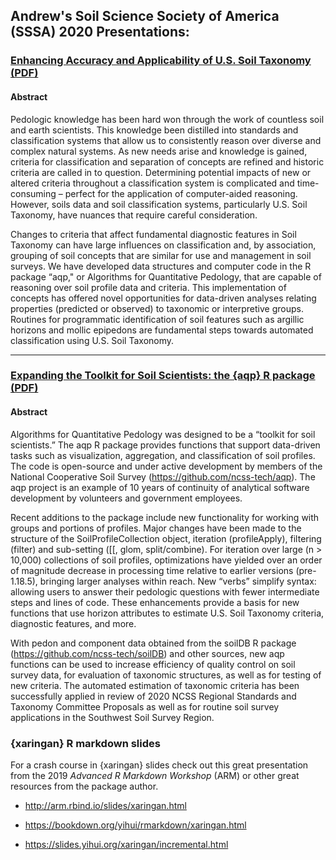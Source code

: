 ## Andrew's Soil Science Society of America (SSSA) 2020 Presentations:

### [Enhancing Accuracy and Applicability of U.S. Soil Taxonomy (PDF)](https://github.com/brownag/SSSA2020/raw/master/Enhancing%20Accuracy%20and%20Applicability%20of%20U.S.%20Soil%20Taxonomy/Enhancing-Accuracy-and-Applicability-of-U.S.-Soil-Taxonomy.pdf)

#### Abstract

Pedologic knowledge has been hard won through the work of countless soil and earth scientists. This knowledge been distilled into standards and classification systems that allow us to consistently reason over diverse and complex natural systems. As new needs arise and knowledge is gained, criteria for classification and separation of concepts are refined and historic criteria are called in to question. Determining potential impacts of new or altered criteria throughout a classification system is complicated and time-consuming – perfect for the application of computer-aided reasoning. However, soils data and soil classification systems, particularly U.S. Soil Taxonomy, have nuances that require careful consideration.

Changes to criteria that affect fundamental diagnostic features in Soil Taxonomy can have large influences on classification and, by association, grouping of soil concepts that are similar for use and management in soil surveys. We have developed data structures and computer code in the R package “aqp," or Algorithms for Quantitative Pedology, that are capable of reasoning over soil profile data and criteria. This implementation of concepts has offered novel opportunities for data-driven analyses relating properties (predicted or observed) to taxonomic or interpretive groups. Routines for programmatic identification of soil features such as argillic horizons and mollic epipedons are fundamental steps towards automated classification using U.S. Soil Taxonomy.

---

### [Expanding the Toolkit for Soil Scientists: the {aqp} R package (PDF)](https://github.com/brownag/SSSA2020/raw/master/Expanding%20the%20Toolkit%20for%20Soil%20Scientists/Expanding-the-Toolkit-for-Soil-Scientists.pdf)

#### Abstract

Algorithms for Quantitative Pedology was designed to be a “toolkit for soil scientists.” The aqp R package provides functions that support data-driven tasks such as visualization, aggregation, and classification of soil profiles. The code is open-source and under active development by members of the National Cooperative Soil Survey (https://github.com/ncss-tech/aqp). The aqp project is an example of 10 years of continuity of analytical software development by volunteers and government employees.

Recent additions to the package include new functionality for working with groups and portions of profiles. Major changes have been made to the structure of the SoilProfileCollection object, iteration (profileApply), filtering (filter) and sub-setting ([[, glom, split/combine). For iteration over large (n > 10,000) collections of soil profiles, optimizations have yielded over an order of magnitude decrease in processing time relative to earlier versions (pre-1.18.5), bringing larger analyses within reach. New “verbs” simplify syntax: allowing users to answer their pedologic questions with fewer intermediate steps and lines of code. These enhancements provide a basis for new functions that use horizon attributes to estimate U.S. Soil Taxonomy criteria, diagnostic features, and more.

With pedon and component data obtained from the soilDB R package (https://github.com/ncss-tech/soilDB) and other sources, new aqp functions can be used to increase efficiency of quality control on soil survey data, for evaluation of taxonomic structures, as well as for testing of new criteria. The automated estimation of taxonomic criteria has been successfully applied in review of 2020 NCSS Regional Standards and Taxonomy Committee Proposals as well as for routine soil survey applications in the Southwest Soil Survey Region.

### {xaringan} R markdown slides

For a crash course in {xaringan} slides check out this great presentation from the 2019 _Advanced R Markdown Workshop_ (ARM) or other great resources from the package author.

 - http://arm.rbind.io/slides/xaringan.html

 - https://bookdown.org/yihui/rmarkdown/xaringan.html
 
 - https://slides.yihui.org/xaringan/incremental.html
